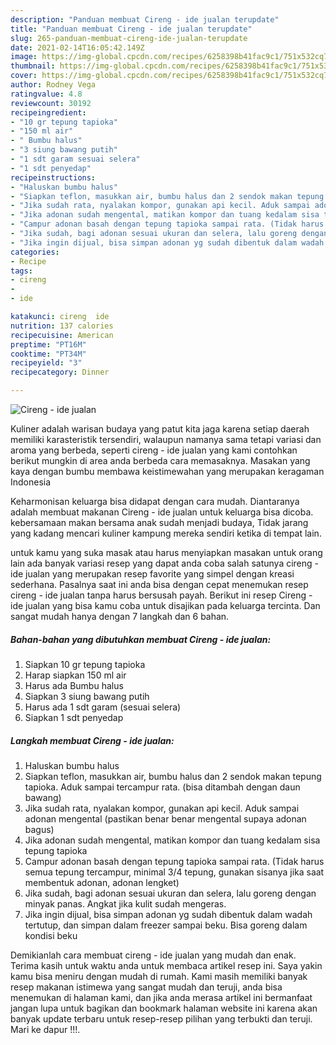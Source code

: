 ```yaml
---
description: "Panduan membuat Cireng - ide jualan terupdate"
title: "Panduan membuat Cireng - ide jualan terupdate"
slug: 265-panduan-membuat-cireng-ide-jualan-terupdate
date: 2021-02-14T16:05:42.149Z
image: https://img-global.cpcdn.com/recipes/6258398b41fac9c1/751x532cq70/cireng-ide-jualan-foto-resep-utama.jpg
thumbnail: https://img-global.cpcdn.com/recipes/6258398b41fac9c1/751x532cq70/cireng-ide-jualan-foto-resep-utama.jpg
cover: https://img-global.cpcdn.com/recipes/6258398b41fac9c1/751x532cq70/cireng-ide-jualan-foto-resep-utama.jpg
author: Rodney Vega
ratingvalue: 4.8
reviewcount: 30192
recipeingredient:
- "10 gr tepung tapioka"
- "150 ml air"
- " Bumbu halus"
- "3 siung bawang putih"
- "1 sdt garam sesuai selera"
- "1 sdt penyedap"
recipeinstructions:
- "Haluskan bumbu halus"
- "Siapkan teflon, masukkan air, bumbu halus dan 2 sendok makan tepung tapioka. Aduk sampai tercampur rata. (bisa ditambah dengan daun bawang)"
- "Jika sudah rata, nyalakan kompor, gunakan api kecil. Aduk sampai adonan mengental (pastikan benar benar mengental supaya adonan bagus)"
- "Jika adonan sudah mengental, matikan kompor dan tuang kedalam sisa tepung tapioka"
- "Campur adonan basah dengan tepung tapioka sampai rata. (Tidak harus semua tepung tercampur, minimal 3/4 tepung, gunakan sisanya jika saat membentuk adonan, adonan lengket)"
- "Jika sudah, bagi adonan sesuai ukuran dan selera, lalu goreng dengan minyak panas. Angkat jika kulit sudah mengeras."
- "Jika ingin dijual, bisa simpan adonan yg sudah dibentuk dalam wadah tertutup, dan simpan dalam freezer sampai beku. Bisa goreng dalam kondisi beku"
categories:
- Recipe
tags:
- cireng
- 
- ide

katakunci: cireng  ide 
nutrition: 137 calories
recipecuisine: American
preptime: "PT16M"
cooktime: "PT34M"
recipeyield: "3"
recipecategory: Dinner

---
```



![Cireng - ide jualan](https://img-global.cpcdn.com/recipes/6258398b41fac9c1/751x532cq70/cireng-ide-jualan-foto-resep-utama.jpg)

Kuliner adalah warisan budaya yang patut kita jaga karena setiap daerah memiliki karasteristik tersendiri, walaupun namanya sama tetapi variasi dan aroma yang berbeda, seperti cireng - ide jualan yang kami contohkan berikut mungkin di area anda berbeda cara memasaknya. Masakan yang kaya dengan bumbu membawa keistimewahan yang merupakan keragaman Indonesia

Keharmonisan keluarga bisa didapat dengan cara mudah. Diantaranya adalah membuat makanan Cireng - ide jualan untuk keluarga bisa dicoba. kebersamaan makan bersama anak sudah menjadi budaya, Tidak jarang yang kadang mencari kuliner kampung mereka sendiri ketika di tempat lain.



untuk kamu yang suka masak atau harus menyiapkan masakan untuk orang lain ada banyak variasi resep yang dapat anda coba salah satunya cireng - ide jualan yang merupakan resep favorite yang simpel dengan kreasi sederhana. Pasalnya saat ini anda bisa dengan cepat menemukan resep cireng - ide jualan tanpa harus bersusah payah.
Berikut ini resep Cireng - ide jualan yang bisa kamu coba untuk disajikan pada keluarga tercinta. Dan sangat mudah hanya dengan 7 langkah dan 6 bahan.


<!--inarticleads1-->

##### Bahan-bahan yang dibutuhkan membuat Cireng - ide jualan:

1. Siapkan 10 gr tepung tapioka
1. Harap siapkan 150 ml air
1. Harus ada  Bumbu halus
1. Siapkan 3 siung bawang putih
1. Harus ada 1 sdt garam (sesuai selera)
1. Siapkan 1 sdt penyedap




<!--inarticleads2-->

##### Langkah membuat  Cireng - ide jualan:

1. Haluskan bumbu halus
1. Siapkan teflon, masukkan air, bumbu halus dan 2 sendok makan tepung tapioka. Aduk sampai tercampur rata. (bisa ditambah dengan daun bawang)
1. Jika sudah rata, nyalakan kompor, gunakan api kecil. Aduk sampai adonan mengental (pastikan benar benar mengental supaya adonan bagus)
1. Jika adonan sudah mengental, matikan kompor dan tuang kedalam sisa tepung tapioka
1. Campur adonan basah dengan tepung tapioka sampai rata. (Tidak harus semua tepung tercampur, minimal 3/4 tepung, gunakan sisanya jika saat membentuk adonan, adonan lengket)
1. Jika sudah, bagi adonan sesuai ukuran dan selera, lalu goreng dengan minyak panas. Angkat jika kulit sudah mengeras.
1. Jika ingin dijual, bisa simpan adonan yg sudah dibentuk dalam wadah tertutup, dan simpan dalam freezer sampai beku. Bisa goreng dalam kondisi beku




Demikianlah cara membuat cireng - ide jualan yang mudah dan enak. Terima kasih untuk waktu anda untuk membaca artikel resep ini. Saya yakin kamu bisa meniru dengan mudah di rumah. Kami masih memiliki banyak resep makanan istimewa yang sangat mudah dan teruji, anda bisa menemukan di halaman kami, dan jika anda merasa artikel ini bermanfaat jangan lupa untuk bagikan dan bookmark halaman website ini karena akan banyak update terbaru untuk resep-resep pilihan yang terbukti dan teruji. Mari ke dapur !!!. 
